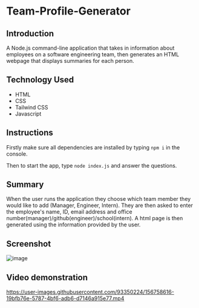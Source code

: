 # Team-Profile-Generator

## Introduction

A Node.js command-line application that takes in information about employees on a software engineering team, then generates an HTML webpage that displays summaries for each person.

## Technology Used

- HTML
- CSS
- Tailwind CSS
- Javascript

## Instructions

Firstly make sure all dependencies are installed by typing `npm i` in the console.

Then to start the app, type `node index.js` and answer the questions.

## Summary

When the user runs the application they choose which team member they would like to add (Manager, Engineer, Intern). They are then asked to enter the employee's name, ID, email address and office number(manager)/github(engineer)/school(intern). A html page is then generated using the information provided by the user.

## Screenshot

![image](https://user-images.githubusercontent.com/93350224/156771420-6a7f9cc6-8af1-46b2-a851-1c387666c3c7.png)

## Video demonstration

https://user-images.githubusercontent.com/93350224/156758616-19bfb76e-5787-4bf6-adb6-d7146a915e77.mp4
